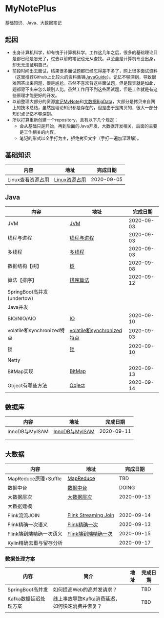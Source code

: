 # MyNotePlus
基础知识、Java、大数据笔记

## 起因

* 出身计算机科学，却有愧于计算机科学。工作这几年之后，很多的基础理论只是都已经是忘光了，过去以前的笔记也无从查找。以至虽是计算机专业出身，却无无法证明自己。
* 前段时间出去面试，结果很多面试题都已经忘得差不多了，网上很多面试资料（这里推荐Github上比较火的资料集锦[JavaGuide](https://github.com/Snailclimb/JavaGuide)）。记忆不够深刻，导致很难回答出来问题，很是尴尬。虽然不喜欢背这些面试题，但是现实就是如此，题都背不出来怎么跟别人比。虽然工作用不到这些面试题，但是工作就是有这些原理才能更好的开发。
* 以前整理大部分的资源[笔记MyNote](https://github.com/JackKuang/MyNote)和[大数据BigData](https://github.com/JackKuang/BigData)，大部分是拷贝来自网上的技术总结，虽然是理论知识都是存在的，但是由于是拷贝的，很大一部分知识点记忆不够深刻。
* 所以打算重新创建一个repository，且有以下几个规定：
  * 会从基础只是开始，再到后面的Java开发、大数据开发相关，后面的主要是工作相关的内容。
  * 笔记的形式以全手打为主，拒绝拷贝文字（手打一遍加深理解）。

## 基础知识

| 内容              | 地址                                 | 完成日期   |
| ----------------- | ------------------------------------ | ---------- |
| Linux查看资源占用 | [Linux资源占用](./Linux/Resource.md) | 2020-09-05 |



## Java

| 内容                       | 地址                                                         | 完成日期   |
| -------------------------- | ------------------------------------------------------------ | ---------- |
| JVM                        | [JVM](./Java/JVM.md)                                         | 2020-09-03 |
| 线程与进程                 | [线程与进程](./Java/ProcessAndThread.md)                     | 2020-09-03 |
| 多线程                     | [多线程](./Java/MultiThread.md)                              | 2020-09-03 |
| 数据结构【树】             | [树](./Java/Tree.md)                                         | 2020-09-08 |
| 算法【排序】               | [排序算法](./Java/SortAlgorithm.md)                          | 2020-09-12 |
| SpringBoot高并发(undertow) |                                                              |            |
| Java并发                   |                                                              |            |
| BIO/NIO/AIO                | [IO](./Java/IO.md)                                           | 2020-09-10 |
| volatile和synchronized特点 | [volatile和synchronized特点](./Java/VolatileAndSynchronized.md) | 2020-09-03 |
| 锁                         | [锁](./Java/Lock.md)                                         | 2020-09-10 |
| Netty                      |                                                              |            |
| BitMap实现                 | [BitMap](./Java/BitMap.md)                                   | 2020-09-13 |
| Object有哪些方法           | [Object](./Java/Object.md)                                   | 2020-09-14 |

## 数据库

| 内容           | 地址                                        | 完成日期   |
| -------------- | ------------------------------------------- | ---------- |
| InnoDB与MyISAM | [InnoDB与MyISAM](./Database/MysqlEngine.md) | 2020-09-11 |
|                |                                             |            |
|                |                                             |            |

## 大数据

| 内容                    | 地址                                                     | 完成日期   |
| ----------------------- | -------------------------------------------------------- | ---------- |
| MapReduce原理+Suffle    | [MapReduce](./BigData/MapReduce.md)                      | TBD        |
| 数据中台                | [数据中台](./BigData/DataCenter.md)                      | DOING      |
| 大数据层次              | [大数据层次](./BigData/Level.md)                         | 2020-09-13 |
| 大数据建模              |                                                          |            |
| Flink流流JOIN           | [Flink Streaming Join](./BigData/FlinkStreamingJoin.md)  | 2020-09-14 |
| Flink精确一次语义       | [Flink精确一次](./BigData/FlinkExactlyOnce.md)           | 2020-09-13 |
| Flink端到端精确一次语义 | [Flink端到端精确一次](./BigData/FlinkSinkExactlyOnce.md) | 2020-09-15 |
| Kylin精确去重与留存分析 | [](./Bigdata/kylinRetention.md)                          | 2020-09-17 |



### 数据处理方案

| 内容                  | 简介                                            | 地址 | 完成日期 |
| --------------------- | ----------------------------------------------- | ---- | -------- |
| SpringBoot高并发      | 如何提高Web的高并发请求？                       |      | TBD      |
| Kafka数据延迟处理方案 | 线上事故导致Kafka消费延迟，如何快速消费并恢复？ |      | TBD      |
|                       |                                                 |      |          |

